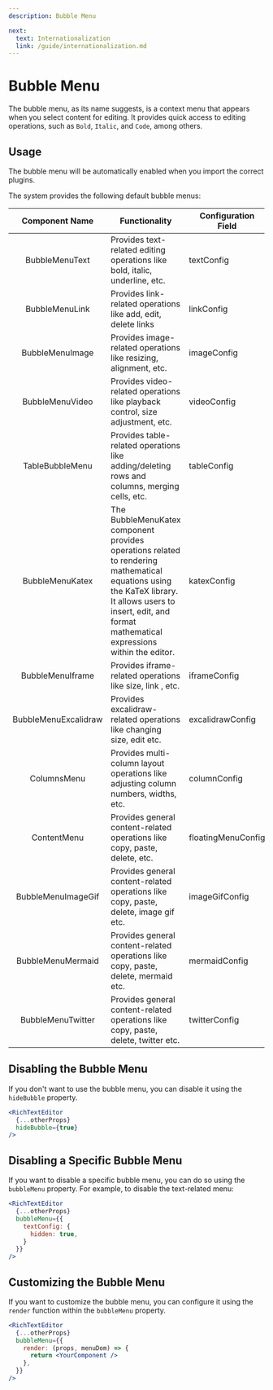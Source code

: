 ```yaml
---
description: Bubble Menu

next:
  text: Internationalization
  link: /guide/internationalization.md
---
```


# Bubble Menu

The bubble menu, as its name suggests, is a context menu that appears when you select content for editing. It provides quick access to editing operations, such as `Bold`, `Italic`, and `Code`, among others.

## Usage

The bubble menu will be automatically enabled when you import the correct plugins.

The system provides the following default bubble menus:

| Component Name  | Functionality                                                                                | Configuration Field |
|:---------------:|----------------------------------------------------------------------------------------------|---------------------|
| BubbleMenuText  | Provides text-related editing operations like bold, italic, underline, etc.                  | textConfig          |
| BubbleMenuLink  | Provides link-related operations like add, edit, delete links                                | linkConfig          |
| BubbleMenuImage | Provides image-related operations like resizing, alignment, etc.                             | imageConfig         |
| BubbleMenuVideo | Provides video-related operations like playback control, size adjustment, etc.               | videoConfig         |
| TableBubbleMenu | Provides table-related operations like adding/deleting rows and columns, merging cells, etc. | tableConfig         |
| BubbleMenuKatex | The BubbleMenuKatex component provides operations related to rendering mathematical equations using the KaTeX library. It allows users to insert, edit, and format mathematical expressions within the editor. | katexConfig         |
|   BubbleMenuIframe     | Provides iframe-related  operations like size, link , etc.  | iframeConfig          |
|   BubbleMenuExcalidraw     | Provides excalidraw-related operations like changing size, edit etc.   | excalidrawConfig          |
|   ColumnsMenu   | Provides multi-column layout operations like adjusting column numbers, widths, etc.          | columnConfig        |
|   ContentMenu   | Provides general content-related operations like copy, paste, delete, etc.                   | floatingMenuConfig  |
|   BubbleMenuImageGif   | Provides general content-related operations like copy, paste, delete, image gif etc.                   | imageGifConfig  |
|   BubbleMenuMermaid   | Provides general content-related operations like copy, paste, delete, mermaid  etc.                   | mermaidConfig  |
|   BubbleMenuTwitter   | Provides general content-related operations like copy, paste, delete, twitter  etc.                   | twitterConfig  |

## Disabling the Bubble Menu

If you don't want to use the bubble menu, you can disable it using the `hideBubble` property.

```jsx
<RichTextEditor
  {...otherProps}
  hideBubble={true}
/>
```

## Disabling a Specific Bubble Menu

If you want to disable a specific bubble menu, you can do so using the `bubbleMenu` property. For example, to disable the text-related menu:

```jsx
<RichTextEditor
  {...otherProps}
  bubbleMenu={{
    textConfig: {
      hidden: true,
    }
  }}
/>
```

## Customizing the Bubble Menu

If you want to customize the bubble menu, you can configure it using the `render` function within the `bubbleMenu` property.

```jsx
<RichTextEditor
  {...otherProps}
  bubbleMenu={{
    render: (props, menuDom) => {
      return <YourComponent />
    },
  }}
/>
```
